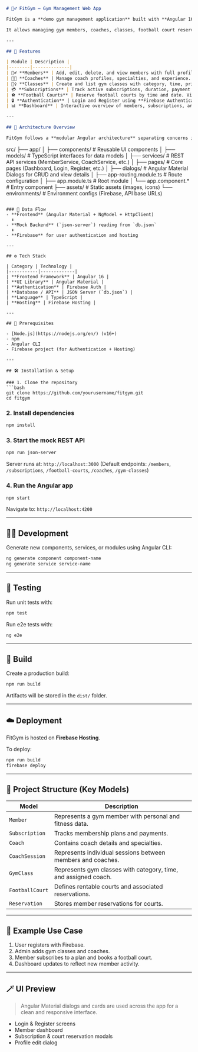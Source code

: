 
```markdown
# 🏋️‍♂️ FitGym – Gym Management Web App

FitGym is a **demo gym management application** built with **Angular 16**, designed to demonstrate a full-featured front-end system integrated with a mock REST API powered by **JSON Server**, and **Firebase Authentication** for secure login and registration.

It allows managing gym members, coaches, classes, football court reservations, and subscriptions — all from an intuitive dashboard.

---

## 🚀 Features

| Module | Description |
|--------|--------------|
| 🧍‍♂️ **Members** | Add, edit, delete, and view members with full profile data (weight, height, goals, preferred workout time, etc.). |
| 🧑‍🏫 **Coaches** | Manage coach profiles, specialties, and experience. Members can also book **coach sessions**. |
| 🧘‍♀️ **Classes** | Create and list gym classes with category, time, price, and assigned coach. |
| 💳 **Subscriptions** | Track active subscriptions, duration, payment method, and price, with a visual summary dashboard. |
| ⚽ **Football Courts** | Reserve football courts by time and date. View member-specific reservations. |
| 🔒 **Authentication** | Login and Register using **Firebase Authentication** (email/password-based). |
| 📊 **Dashboard** | Interactive overview of members, subscriptions, and reservations. |

---

## 🧩 Architecture Overview

FitGym follows a **modular Angular architecture** separating concerns into feature-based modules and services:

```

src/
├── app/
│   ├── components/            # Reusable UI components
│   ├── models/                # TypeScript interfaces for data models
│   ├── services/              # REST API services (MemberService, CoachService, etc.)
│   ├── pages/                 # Core pages (Dashboard, Login, Register, etc.)
│   ├── dialogs/               # Angular Material Dialogs for CRUD and view details
│   ├── app-routing.module.ts  # Route configuration
│   ├── app.module.ts          # Root module
│   └── app.component.*        # Entry component
├── assets/                    # Static assets (images, icons)
└── environments/              # Environment configs (Firebase, API base URLs)

````

### 🔗 Data Flow
- **Frontend** (Angular Material + NgModel + HttpClient)  
  ⬇️  
- **Mock Backend** (`json-server`) reading from `db.json`  
  ⬇️  
- **Firebase** for user authentication and hosting

---

## ⚙️ Tech Stack

| Category | Technology |
|-----------|-------------|
| **Frontend Framework** | Angular 16 |
| **UI Library** | Angular Material |
| **Authentication** | Firebase Auth |
| **Database / API** | JSON Server (`db.json`) |
| **Language** | TypeScript |
| **Hosting** | Firebase Hosting |

---

## 🧰 Prerequisites

- [Node.js](https://nodejs.org/en/) (v16+)
- npm
- Angular CLI
- Firebase project (for Authentication + Hosting)

---

## 🛠️ Installation & Setup

### 1. Clone the repository
```bash
git clone https://github.com/yourusername/fitgym.git
cd fitgym
````

### 2. Install dependencies

```bash
npm install
```

### 3. Start the mock REST API

```bash
npm run json-server
```

Server runs at: `http://localhost:3000`
(Default endpoints: `/members`, `/subscriptions`, `/football-courts`, `/coaches`, `/gym-classes`)

### 4. Run the Angular app

```bash
npm start
```

Navigate to: `http://localhost:4200`

---

## 🧑‍💻 Development

Generate new components, services, or modules using Angular CLI:

```bash
ng generate component component-name
ng generate service service-name
```

---

## 🧪 Testing

Run unit tests with:

```bash
npm test
```

Run e2e tests with:

```bash
ng e2e
```

---

## 🧱 Build

Create a production build:

```bash
npm run build
```

Artifacts will be stored in the `dist/` folder.

---

## ☁️ Deployment

FitGym is hosted on **Firebase Hosting**.

To deploy:

```bash
npm run build
firebase deploy
```

---

## 🧠 Project Structure (Key Models)

| Model           | Description                                                     |
| --------------- | --------------------------------------------------------------- |
| `Member`        | Represents a gym member with personal and fitness data.         |
| `Subscription`  | Tracks membership plans and payments.                           |
| `Coach`         | Contains coach details and specialties.                         |
| `CoachSession`  | Represents individual sessions between members and coaches.     |
| `GymClass`      | Represents gym classes with category, time, and assigned coach. |
| `FootballCourt` | Defines rentable courts and associated reservations.            |
| `Reservation`   | Stores member reservations for courts.                          |

---

## 🧩 Example Use Case

1. User registers with Firebase.
2. Admin adds gym classes and coaches.
3. Member subscribes to a plan and books a football court.
4. Dashboard updates to reflect new member activity.

---

## 🪄 UI Preview

> Angular Material dialogs and cards are used across the app for a clean and responsive interface.

* Login & Register screens
* Member dashboard
* Subscription & court reservation modals
* Profile edit dialog


